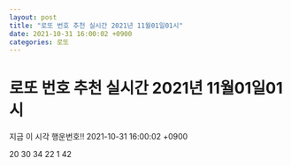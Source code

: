 ```yaml
---
layout: post
title: "로또 번호 추천 실시간 2021년 11월01일01시"
date: 2021-10-31 16:00:02 +0900
categories: 로또
---
```


# 로또 번호 추천 실시간 2021년 11월01일01시

지금 이 시각 행운번호!! 2021-10-31 16:00:02 +0900

 20  30  34  22  1  42 


